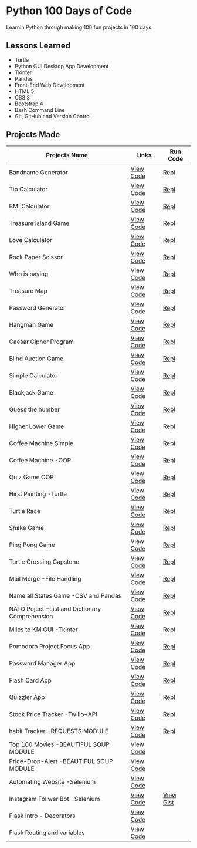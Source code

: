 
# Python 100 Days of Code

Learnin Python through making 100 fun projects in 100 days.

## Lessons Learned

- Turtle
- Python GUI Desktop App Development
- Tkinter
- Pandas
- Front-End Web Development
- HTML 5
- CSS 3
- Bootstrap 4
- Bash Command Line
- Git, GitHub and Version Control

  
## Projects Made

| Projects Name                  | Links                                                                                                                                                   |    Run Code  |
| -------------------------------| ------------------------------------------------------------------------------------------------------------------                                      |--------------|
| Bandname Generator             | [View Code](https://github.com/lucifer00911/Python-100-Days-of-Code-/blob/main/Day-1/band-name.genrator.py)                                             | [Repl](https://replit.com/@WOLVERINE0911/band-name-generator)            |            
| Tip Calculator                 | [View Code](https://github.com/lucifer00911/Python-100-Days-of-Code-/blob/main/Day-2/tip-calculator.py)                                                 | [Repl](https://replit.com/@WOLVERINE0911/tip-calculator)   |           
| BMI Calculator                 | [View Code](https://github.com/lucifer00911/Python-100-Days-of-Code-/blob/main/Day-2/bmi-cal.py)                                                        | [Repl](https://replit.com/@WOLVERINE0911/BMI-Calculator)     |           
| Treasure Island Game           | [View Code](https://github.com/lucifer00911/Python-100-Days-of-Code-/blob/main/Day-3/tresure-island.py)                                                 | [Repl](https://replit.com/@WOLVERINE0911/treasure-island)     |           
| Love Calculator                | [View Code](https://github.com/lucifer00911/Python-100-Days-of-Code-/blob/main/Day-3/love-calc.py)                                                      | [Repl](https://replit.com/@WOLVERINE0911/LOVE-CALCULATOR)  |
| Rock Paper Scissor             | [View Code](https://github.com/lucifer00911/Python-100-Days-of-Code-/blob/main/Day-4/rock-paper-scissor.py)                                             | [Repl](https://replit.com/@WOLVERINE0911/rock-paper-scissors)  |
| Who is paying                  | [View Code](https://github.com/lucifer00911/Python-100-Days-of-Code-/blob/main/Day-4/who-is-paying.py)                                                  | [Repl](https://replit.com/@WOLVERINE0911/day-4-2-exercise-Who-is-paying#main.py)  |
| Treasure Map                   | [View Code](https://github.com/lucifer00911/Python-100-Days-of-Code-/blob/main/Day-4/tresure-map.py)                                                    | [Repl](https://replit.com/@WOLVERINE0911/day-4-3-exercise-Treasure-Map#main.py)  |
| Password Generator             | [View Code](https://github.com/lucifer00911/Python-100-Days-of-Code-/blob/main/Day-5/password-generator.py)                                             | [Repl](https://replit.com/@WOLVERINE0911/password-generator)  |
| Hangman Game                   | [View Code](https://github.com/lucifer00911/Python-100-Days-of-Code-/tree/main/Day-7/Hangman%20Game)                                                    | [Repl](https://replit.com/@WOLVERINE0911/Hangman-Game-C#main.py)  |
| Caesar Cipher Program          | [View Code](https://github.com/lucifer00911/Python-100-Days-of-Code-/tree/main/Day-8/Caesar-Cipher-Project)                                             | [Repl](https://replit.com/@WOLVERINE0911/caesar-cipher-code#main.py)  |
| Blind Auction Game             | [View Code](https://github.com/lucifer00911/Python-100-Days-of-Code-/tree/main/Day-9/Blind-Auction)                                                     | [Repl](https://replit.com/@WOLVERINE0911/blind-auction)  |
| Simple Calculator              | [View Code](https://github.com/lucifer00911/Python-100-Days-of-Code-/tree/main/Day-10/Calculator)                                                       | [Repl](https://replit.com/@WOLVERINE0911/calculator#main.py)  |
| Blackjack Game                 | [View Code](https://github.com/lucifer00911/Python-100-Days-of-Code-/tree/main/Day-11/Black-Jack)                                                       | [Repl](https://replit.com/@WOLVERINE0911/blackjack-game-python#main.py)  |
| Guess the number               | [View Code](https://github.com/lucifer00911/Python-100-Days-of-Code-/tree/main/Day-12/Guess%20the%20number)                                             | [Repl](https://replit.com/@WOLVERINE0911/guess-the-number)  |
| Higher Lower Game              | [View Code](https://github.com/lucifer00911/Python-100-Days-of-Code-/tree/main/Day-14/Higher%20or%20Lower)                                              | [Repl](https://replit.com/@WOLVERINE0911/higher-lower)  |
| Coffee Machine Simple          | [View Code](https://github.com/lucifer00911/Python-100-Days-of-Code-/tree/main/Day-15/Coffee%20Machine)                                                 | [Repl](https://replit.com/@WOLVERINE0911/coffee-machine)  |
| Coffee Machine -OOP            | [View Code](https://github.com/lucifer00911/Python-100-Days-of-Code-/tree/main/Day-16/Coffee%20Maker%20OOP)                                             | [Repl](https://replit.com/@WOLVERINE0911/oop-coffee-machine-OOP)|
| Quiz Game OOP                  | [View Code](https://github.com/lucifer00911/Python-100-Days-of-Code-/tree/main/Day-17/Quiz%20Game)                                                      | [Repl](https://replit.com/@WOLVERINE0911/Quiz-Game) | 
| Hirst Painting -Turtle         | [View Code](https://github.com/lucifer00911/Python-100-Days-of-Code-/tree/main/Day-18/Hirst%20Painting)                                                 | [Repl](https://replit.com/@WOLVERINE0911/Hirst-Painting)  |
| Turtle Race                    | [View Code](https://github.com/lucifer00911/Python-100-Days-of-Code-/tree/main/Day-19/Turtle-Race)                                                      | [Repl](https://replit.com/@WOLVERINE0911/Turtle-Race)  |
| Snake Game                     | [View Code](https://github.com/lucifer00911/Python-100-Days-of-Code-/tree/main/Day-20-21/Snake-Game)                                                    | [Repl](https://replit.com/@WOLVERINE0911/Snake-Game) |
| Ping Pong Game                 | [View Code](https://github.com/lucifer00911/Python-100-Days-of-Code-/tree/main/Day-22/Pong-Game)                                                        | [Repl](https://replit.com/@WOLVERINE0911/Ping-Pong-Game)  |
| Turtle Crossing Capstone       | [View Code](https://github.com/lucifer00911/Python-100-Days-of-Code-/tree/main/Day-23/Turtle%20Crossing%20Capstone)                                     | [Repl](https://replit.com/@WOLVERINE0911/Turtle-Crossing)  |
| Mail Merge -File Handling      | [View Code](https://github.com/lucifer00911/Python-100-Days-of-Code-/tree/main/Day-24/Mail%20Merge%20Project)                                           | [Repl](https://replit.com/@WOLVERINE0911/Mail-Merge-Project)  |
| Name all States Game -CSV and Pandas           | [View Code](https://github.com/lucifer00911/Python-100-Days-of-Code-/tree/main/Day-25/Indian-States-Game)                               | [Repl](https://replit.com/@WOLVERINE0911/Indian-States-Game)  |
| NATO Poject -List and Dictionary Comprehension | [View Code](https://github.com/lucifer00911/Python-100-Days-of-Code-/tree/main/Day-26/NATO-Alphabet-Project)                            | [Repl](https://replit.com/@WOLVERINE0911/NATO-Alphabet-Project)  |
| Miles to KM GUI -Tkinter                       | [View Code](https://github.com/lucifer00911/Python-100-Days-of-Code-/tree/main/Day-27/Miles%20to%20Kilometer%20GUI%20Connverter)        | [Repl](https://replit.com/@WOLVERINE0911/Miles-to-Km-converter-gui)  |
| Pomodoro Project Focus App                     | [View Code](https://github.com/lucifer00911/Python-100-Days-of-Code-/tree/main/Day-28/Focus%20App)                                      | [Repl](https://replit.com/@WOLVERINE0911/Pomodoro-App)|
| Password Manager App                           | [View Code](https://github.com/lucifer00911/Python-100-Days-of-Code-/tree/main/Day-29/Password%20Manager%20App)                         | [Repl](https://replit.com/@WOLVERINE0911/Password-Manager-App#Password%20Manager%20App/main.py)|
| Flash Card App                                 | [View Code](https://github.com/lucifer00911/Python-100-Days-of-Code-/tree/main/Day-31/Flash%20Card%20Project)                           | [Repl](https://github.com/lucifer00911/Python-100-Days-of-Code-/tree/main/Day-31/Flash%20Card%20Project)|
| Quizzler App                                | [View Code](https://github.com/lucifer00911/Python-100-Days-of-Code-/tree/main/Day-34/quizzler-app)                           | [Repl](https://replit.com/@WOLVERINE0911/Quizzler-App#main.py)|
| Stock Price Tracker     -Twilio+API             | [View Code](https://github.com/lucifer00911/Python-100-Days-of-Code-/tree/main/Day-36/Stock%20Price%20Tracker)                           | [Repl](https://replit.com/@WOLVERINE0911/Stock-Price-Tracker#main.py)|
| habit Tracker  -REQUESTS MODULE                    | [View Code](https://github.com/lucifer00911/Python-100-Days-of-Code-/tree/main/Day-37/Habit-Tracker)                           | [Repl](https://replit.com/@WOLVERINE0911/Habit-Tracker#main.py)|
| Top 100 Movies  -BEAUTIFUL SOUP MODULE                    | [View Code](https://github.com/lucifer00911/Python-100-Days-of-Code-/tree/main/Day-45/Beautiful-Soup)                           | |
| Price-Drop-Alert  -BEAUTIFUL SOUP MODULE                    | [View Code](https://github.com/lucifer00911/Python-100-Days-of-Code-/tree/main/Day-47/Price-Drop-Alert)                           | |
| Automating Website  -Selenium                    | [View Code](https://github.com/lucifer00911/Python-100-Days-of-Code-/tree/main/Day-48)                           | |
| Instagram Follwer Bot  -Selenium                    | [View Code](https://github.com/lucifer00911/Python-100-Days-of-Code-/tree/main/Day-52/Insta-Follower-Bot)                           |[View Gist](https://gist.github.com/lucifer00911/1ae4f4ee074b9e58275154f7a6e07b2c) |
| Flask Intro - Decorators                 | [View Code](https://github.com/lucifer00911/Python-100-Days-of-Code-/tree/main/Day-54/Flask)                           | |
| Flask Routing and variables  | [View Code](https://github.com/lucifer00911/Python-100-Days-of-Code-/tree/main/Day-55)                           ||

